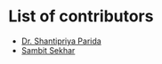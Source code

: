# List of contributors
*  <a href="https://www.linkedin.com/in/shantipriya-parida-9781a9127/">Dr. Shantipriya Parida</a>
*  <a href="https://www.linkedin.com/in/sambit-sekhar-ai/">Sambit Sekhar</a> 
